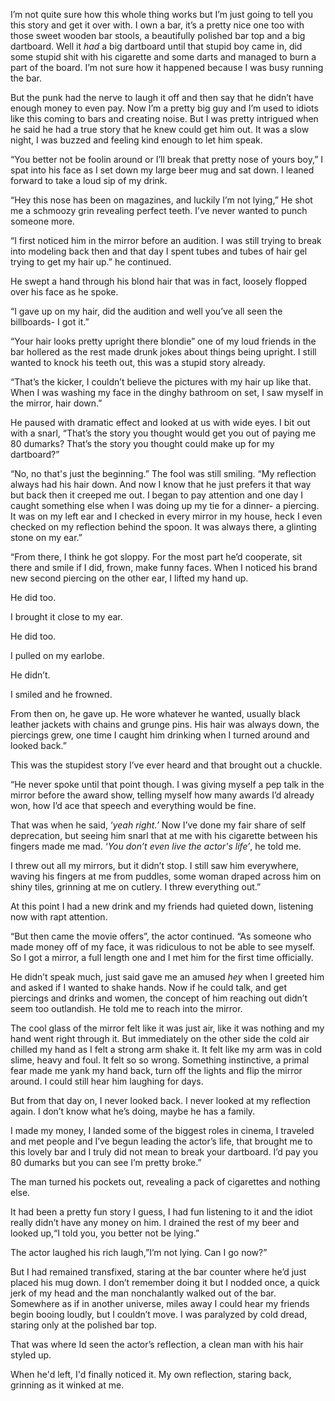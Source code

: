 I’m not quite sure how this whole thing works but I’m just going to tell you this story and get it over with. I own a bar, it’s a pretty nice one too with those sweet wooden bar stools, a beautifully polished bar top and a big dartboard. Well it *had* a big dartboard until that stupid boy came in, did some stupid shit with his cigarette and some darts and managed to burn a part of the board. I’m not sure how it happened because I was busy running the bar. 



But the punk had the nerve to laugh it off and then say that he didn’t have enough money to even pay. Now I’m a pretty big guy and I’m used to idiots like this coming to bars and creating noise. But I was pretty intrigued when he said he had a true story that he knew could get him out. It was a slow night, I was buzzed and feeling kind enough to let him speak.



“You better not be foolin around or I’ll break that pretty nose of yours boy,” I spat into his face as I set down my large beer mug and sat down. I leaned forward to take a loud sip of my drink.



“Hey this nose has been on magazines, and luckily I’m not lying,” He shot me a schmoozy grin revealing perfect teeth. I’ve never wanted to punch someone more.



“I first noticed him in the mirror before an audition. I was still trying to break into modeling back then and that day I spent tubes and tubes of hair gel trying to get my hair up.” he continued.



He swept a hand through his blond hair that was in fact, loosely flopped over his face as he spoke.



“I gave up on my hair, did the audition and well you’ve all seen the billboards- I got it.” 



“Your hair looks pretty upright there blondie” one of my loud friends in the bar hollered as the rest made drunk jokes about things being upright. I still wanted to knock his teeth out, this was a stupid story already.



“That’s the kicker, I couldn’t believe the pictures with my hair up like that. When I was washing my face in the dinghy bathroom on set, I saw myself in the mirror, hair down.”



He paused with dramatic effect and looked at us with wide eyes. I bit out with a snarl, “That’s the story you thought would get you out of paying me 80 dumarks? That’s the story you thought could make up for my dartboard?”



“No, no that's just the beginning.” The fool was still smiling. “My reflection always had his hair down. And now I know that he just prefers it that way but back then it creeped me out. I began to pay attention and one day I caught something else when I was doing up my tie for a dinner- a piercing. It was on my left ear and I checked in every mirror in my house, heck I even checked on my reflection behind the spoon. It was always there, a glinting stone on my ear.”



“From there, I think he got sloppy. For the most part he’d cooperate, sit there and smile if I did, frown, make funny faces. When I noticed his brand new second piercing on the other ear, I lifted my hand up. 

He did too.

I brought it close to my ear.

He did too.

I pulled on my earlobe.

He didn’t. 

I smiled and he frowned.



From then on, he gave up. He wore whatever he wanted, usually black leather jackets with chains and grunge pins. His hair was always down, the piercings grew, one time I caught him drinking when I turned around and looked back.”



This was the stupidest story I’ve ever heard and that brought out a chuckle. 



“He never spoke until that point though. I was giving myself a pep talk in the mirror before the award show, telling myself how many awards I’d already won, how I’d ace that speech and everything would be fine. 



That was when he said, ‘*yeah right.’* Now I’ve done my fair share of self deprecation, but seeing him snarl that at me with his cigarette between his fingers made me mad. ‘*You don’t even live the actor's life’*, he told me.



I threw out all my mirrors, but it didn’t stop. I still saw him everywhere, waving his fingers at me from puddles, some woman draped across him on shiny tiles, grinning at me on cutlery. I threw everything out.” 



At this point I had a new drink and my friends had quieted down, listening now with rapt attention.



“But then came the movie offers”, the actor continued. “As someone who made money off of my face, it was ridiculous to not be able to see myself. So I got a mirror, a full length one and I met him for the first time officially.



He didn’t speak much, just said gave me an amused *hey* when I greeted him and asked if I wanted to shake hands. Now if he could talk, and get piercings and drinks and women, the concept of him reaching out didn’t seem too outlandish. He told me to reach into the mirror.



The cool glass of the mirror felt like it was just air, like it was nothing and my hand went right through it. But immediately on the other side the cold air chilled my hand as I felt a strong arm shake it. It felt like my arm was in cold slime, heavy and foul. It felt so so wrong. Something instinctive, a primal fear made me yank my hand back, turn off the lights and flip the mirror around. I could still hear him laughing for days.



But from that day on, I never looked back. I never looked at my reflection again. I don’t know what he’s doing, maybe he has a family. 



I made my money, I landed some of the biggest roles in cinema, I traveled and met people and I’ve begun leading the actor’s life, that brought me to this lovely bar and I truly did not mean to break your dartboard. I’d pay you 80 dumarks but you can see I’m pretty broke.”



The man turned his pockets out, revealing a pack of cigarettes and nothing else. 



It had been a pretty fun story I guess, I had fun listening to it and the idiot really didn’t have any money on him. I drained the rest of my beer and looked up,“I told you, you better not be lying.” 



The actor laughed his rich laugh,”I’m not lying. Can I go now?”



But I had remained transfixed, staring at the bar counter where he’d just placed his mug down. I don’t remember doing it but I nodded once, a quick jerk of my head and the man nonchalantly walked out of the bar. Somewhere as if in another universe, miles away I could hear my friends begin booing loudly, but I couldn’t move. I was paralyzed by cold dread, staring only at the polished bar top.



That was where Id seen the actor’s reflection, a clean man with his hair styled up.

When he'd left, I'd finally noticed it. My own reflection, staring back, grinning as it winked at me.